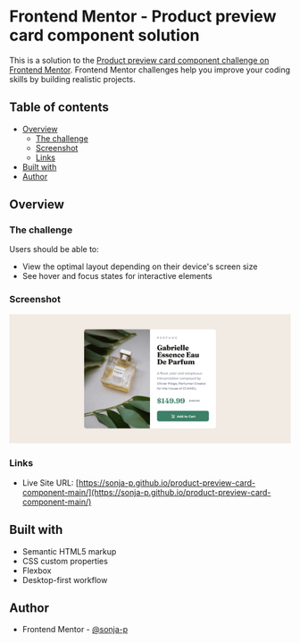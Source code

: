 # Frontend Mentor - Product preview card component solution

This is a solution to the [Product preview card component challenge on Frontend Mentor](https://www.frontendmentor.io/challenges/product-preview-card-component-GO7UmttRfa). Frontend Mentor challenges help you improve your coding skills by building realistic projects. 

## Table of contents

- [Overview](#overview)
  - [The challenge](#the-challenge)
  - [Screenshot](#screenshot)
  - [Links](#links)
- [Built with](#built-with)
- [Author](#author)

## Overview

### The challenge

Users should be able to:

- View the optimal layout depending on their device's screen size
- See hover and focus states for interactive elements

### Screenshot

![](./images/screenshot.png)

### Links

- Live Site URL: [https://sonja-p.github.io/product-preview-card-component-main/](https://sonja-p.github.io/product-preview-card-component-main/)

## Built with

- Semantic HTML5 markup
- CSS custom properties
- Flexbox
- Desktop-first workflow

## Author

- Frontend Mentor - [@sonja-p](https://www.frontendmentor.io/profile/sonja-p)
